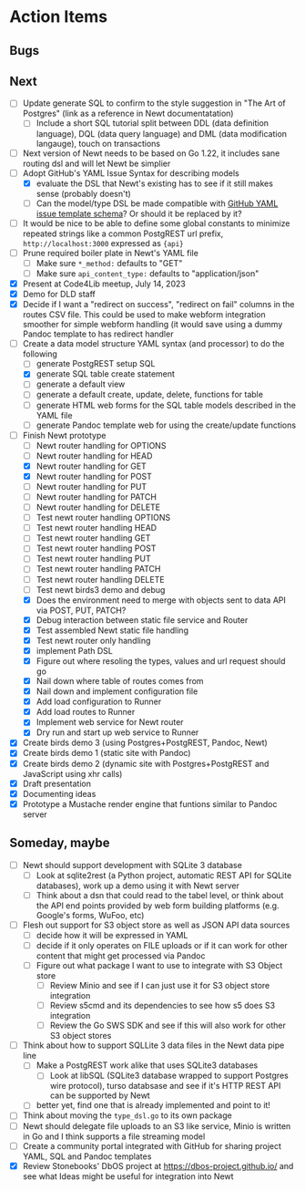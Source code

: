 
# Action Items

## Bugs

## Next

- [ ] Update generate SQL to confirm to the style suggestion in "The Art of Postgres" (link as a reference in Newt documentatation)
    - [ ] Include a short SQL tutorial split between DDL (data definition language), DQL (data query language) and DML (data modification langauge), touch on transactions
- [ ] Next version of Newt needs to be based on Go 1.22, it includes sane routing dsl and will let Newt be simplier
- [ ] Adopt GitHub's YAML Issue Syntax for describing models
    - [x] evaluate the DSL that Newt's existing has to see if it still makes sense (probably doesn't)
    - [ ] Can the model/type DSL be made compatible with [GitHub YAML issue template schema](https://docs.github.com/en/communities/using-templates-to-encourage-useful-issues-and-pull-requests/syntax-for-githubs-form-schema)? Or should it be replaced by it?
- [ ] It would be nice to be able to define some global constants to minimize repeated strings like a common PostgREST url prefix, `http://localhost:3000` expressed as `{api}` 
- [ ] Prune required boiler plate in Newt's YAML file
    - [ ] Make sure `*_method:` defaults to "GET"
    - [ ] Make sure `api_content_type:` defaults to "application/json"
- [x] Present at Code4Lib meetup, July 14, 2023
- [x] Demo for DLD staff
- [x] Decide if I want a "redirect on success", "redirect on fail" columns in the routes CSV file. This could be used to make webform integration smoother for simple webform handling (it would save using a dummy Pandoc template to has redirect handler
- [ ] Create a data model structure YAML syntax (and processor) to do the following
    - [ ] generate PostgREST setup SQL
    - [x] generate SQL table create statement
    - [ ] generate a default view
    - [ ] generate a default create, update, delete, functions for table
    - [ ] generate HTML web forms for the SQL table models described in the YAML file
    - [ ] generate Pandoc template web for using the create/update functions 
- [ ] Finish Newt prototype
    - [ ] Newt router handling for OPTIONS
    - [ ] Newt router handling for HEAD
    - [x] Newt router handling for GET
    - [x] Newt router handling for POST
    - [ ] Newt router handling for PUT
    - [ ] Newt router handling for PATCH
    - [ ] Newt router handling for DELETE
    - [ ] Test newt router handling OPTIONS
    - [ ] Test newt router handling HEAD
    - [ ] Test newt router handling GET
    - [ ] Test newt router handling POST
    - [ ] Test newt router handling PUT
    - [ ] Test newt router handling PATCH
    - [ ] Test newt router handling DELETE
    - [ ] Test newt birds3 demo and debug
    - [x] Does the environment need to merge with objects sent to data API via POST, PUT, PATCH?
    - [x] Debug interaction between static file service and Router
    - [x] Test assembled Newt static file handling
    - [x] Test newt router only handling
    - [x] implement Path DSL
    - [x] Figure out where resoling the types, values and url request should go
    - [x] Nail down where table of routes comes from
    - [x] Nail down and implement configuration file
    - [x] Add load configuration to Runner
    - [x] Add load routes to Runner
    - [x] Implement web service for Newt router
    - [x] Dry run and start up web service to Runner
- [x] Create birds demo 3 (using Postgres+PostgREST, Pandoc, Newt)
- [x] Create birds demo 1 (static site with Pandoc)
- [x] Create birds demo 2 (dynamic site with Postgres+PostgREST and JavaScript using xhr calls)
- [x] Draft presentation
- [x] Documenting ideas
- [x] Prototype a Mustache render engine that funtions similar to Pandoc server

## Someday, maybe

- [ ] Newt should support development with SQLite 3 database
    - [ ] Look at sqlite2rest (a Python project, automatic REST API for SQLite databases), work up a demo using it with Newt server
    - [ ] Think about a dsn that could read to the tabel level, or think about the API end points provided by web form building platforms (e.g. Google's forms, WuFoo, etc)
- [ ] Flesh out support for S3 object store as well as JSON API data sources
    - [ ] decide how it will be expressed in YAML
    - [ ] decide if it only operates on FILE uploads or if it can work for other content that might get processed via Pandoc
    - [ ] Figure out what package I want to use to integrate with S3 Object store
        - [ ] Review Minio and see if I can just use it for S3 object store integration
        - [ ] Review s5cmd and its dependencies to see how s5 does S3 integration
        - [ ] Review the Go SWS SDK and see if this will also work for other S3 object stores
- [ ] Think about how to support SQLLite 3 data files in the Newt data pipe line
    - [ ] Make a PostgREST work alike that uses SQLite3 databases
        - [ ] Look at libSQL (SQLite3 database wrapped to support Postgres wire protocol), turso databsase and see if it's HTTP REST API can be supported by Newt
    - [ ] better yet, find one that is already implemented and point to it!
- [ ] Think about moving the `type_dsl.go` to its own package
- [ ] Newt should delegate file uploads to an S3 like service, Minio is written in Go and I think supports a file streaming model
- [ ] Create a community portal integrated with GitHub for sharing project YAML, SQL and Pandoc templates
- [x] Review Stonebooks' DbOS project at https://dbos-project.github.io/ and see what Ideas might be useful for integration into Newt
